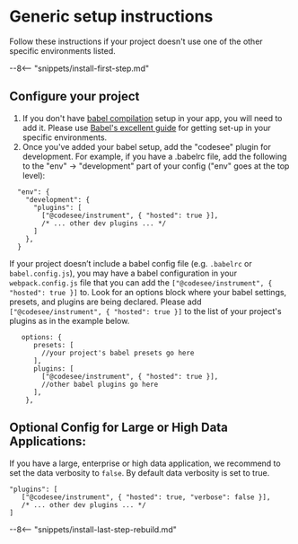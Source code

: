 # Generic setup instructions

Follow these instructions if your project doesn't use one of the other specific environments listed.

--8<-- "snippets/install-first-step.md"

## Configure your project

1. If you don't have [babel compilation](https://babeljs.io/) setup in your app, you will need to add it. Please use [Babel's excellent guide](https://babeljs.io/setup) for getting set-up in your specific environments.
1. Once you've added your babel setup, add the "codesee" plugin for development. For example, if you have a .babelrc file, add the following to the "env" -> "development" part of your config ("env" goes at the top level):
```
  "env": {
    "development": {
      "plugins": [
        ["@codesee/instrument", { "hosted": true }],
        /* ... other dev plugins ... */
      ]
    },
  }
```
If your project doesn’t include a babel config file (e.g. `.babelrc` or `babel.config.js`), you may have a babel configuration in your `webpack.config.js` file that you can add the `["@codesee/instrument", { "hosted": true }]` to. Look for an options block where your babel settings, presets, and plugins are being declared. Please add `["@codesee/instrument", { "hosted": true }]` to the list of your project's plugins as in the example below.

```
   options: {
      presets: [
        //your project's babel presets go here
      ],
      plugins: [
        ["@codesee/instrument", { "hosted": true }],
        //other babel plugins go here
      ],
    },
```


## Optional Config for Large or High Data Applications:

If you have a large, enterprise or high data application, we recommend to set the data verbosity to `false`. By default data verbosity is set to true. 


```
"plugins": [
   ["@codesee/instrument", { "hosted": true, "verbose": false }],
   /* ... other dev plugins ... */
]
```


--8<-- "snippets/install-last-step-rebuild.md"




 
